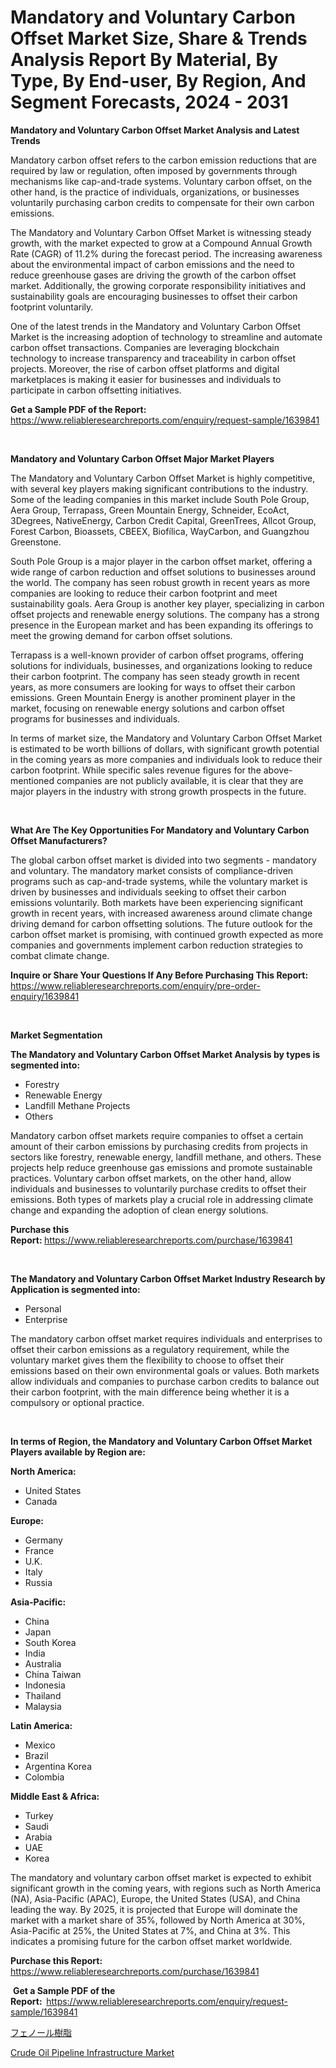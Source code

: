 <p><h1>Mandatory and Voluntary Carbon Offset Market Size, Share & Trends Analysis Report By Material, By Type, By End-user, By Region, And Segment Forecasts, 2024 - 2031</h1></p><p><strong>Mandatory and Voluntary Carbon Offset Market Analysis and Latest Trends</strong></p>
<p><p>Mandatory carbon offset refers to the carbon emission reductions that are required by law or regulation, often imposed by governments through mechanisms like cap-and-trade systems. Voluntary carbon offset, on the other hand, is the practice of individuals, organizations, or businesses voluntarily purchasing carbon credits to compensate for their own carbon emissions.</p><p>The Mandatory and Voluntary Carbon Offset Market is witnessing steady growth, with the market expected to grow at a Compound Annual Growth Rate (CAGR) of 11.2% during the forecast period. The increasing awareness about the environmental impact of carbon emissions and the need to reduce greenhouse gases are driving the growth of the carbon offset market. Additionally, the growing corporate responsibility initiatives and sustainability goals are encouraging businesses to offset their carbon footprint voluntarily.</p><p>One of the latest trends in the Mandatory and Voluntary Carbon Offset Market is the increasing adoption of technology to streamline and automate carbon offset transactions. Companies are leveraging blockchain technology to increase transparency and traceability in carbon offset projects. Moreover, the rise of carbon offset platforms and digital marketplaces is making it easier for businesses and individuals to participate in carbon offsetting initiatives.</p></p>
<p><strong>Get a Sample PDF of the Report:&nbsp;</strong> <a href="https://www.reliableresearchreports.com/enquiry/request-sample/1639841">https://www.reliableresearchreports.com/enquiry/request-sample/1639841</a></p>
<p>&nbsp;</p>
<p><strong>Mandatory and Voluntary Carbon Offset Major Market Players</strong></p>
<p><p>The Mandatory and Voluntary Carbon Offset Market is highly competitive, with several key players making significant contributions to the industry. Some of the leading companies in this market include South Pole Group, Aera Group, Terrapass, Green Mountain Energy, Schneider, EcoAct, 3Degrees, NativeEnergy, Carbon Credit Capital, GreenTrees, Allcot Group, Forest Carbon, Bioassets, CBEEX, Biofílica, WayCarbon, and Guangzhou Greenstone.</p><p>South Pole Group is a major player in the carbon offset market, offering a wide range of carbon reduction and offset solutions to businesses around the world. The company has seen robust growth in recent years as more companies are looking to reduce their carbon footprint and meet sustainability goals. Aera Group is another key player, specializing in carbon offset projects and renewable energy solutions. The company has a strong presence in the European market and has been expanding its offerings to meet the growing demand for carbon offset solutions.</p><p>Terrapass is a well-known provider of carbon offset programs, offering solutions for individuals, businesses, and organizations looking to reduce their carbon footprint. The company has seen steady growth in recent years, as more consumers are looking for ways to offset their carbon emissions. Green Mountain Energy is another prominent player in the market, focusing on renewable energy solutions and carbon offset programs for businesses and individuals.</p><p>In terms of market size, the Mandatory and Voluntary Carbon Offset Market is estimated to be worth billions of dollars, with significant growth potential in the coming years as more companies and individuals look to reduce their carbon footprint. While specific sales revenue figures for the above-mentioned companies are not publicly available, it is clear that they are major players in the industry with strong growth prospects in the future.</p></p>
<p>&nbsp;</p>
<p><strong>What Are The Key Opportunities For Mandatory and Voluntary Carbon Offset Manufacturers?</strong></p>
<p><p>The global carbon offset market is divided into two segments - mandatory and voluntary. The mandatory market consists of compliance-driven programs such as cap-and-trade systems, while the voluntary market is driven by businesses and individuals seeking to offset their carbon emissions voluntarily. Both markets have been experiencing significant growth in recent years, with increased awareness around climate change driving demand for carbon offsetting solutions. The future outlook for the carbon offset market is promising, with continued growth expected as more companies and governments implement carbon reduction strategies to combat climate change.</p></p>
<p><strong>Inquire or Share Your Questions If Any Before Purchasing This Report:</strong> <a href="https://www.reliableresearchreports.com/enquiry/pre-order-enquiry/1639841">https://www.reliableresearchreports.com/enquiry/pre-order-enquiry/1639841</a></p>
<p>&nbsp;</p>
<p><strong>Market Segmentation</strong></p>
<p><strong>The Mandatory and Voluntary Carbon Offset Market Analysis by types is segmented into:</strong></p>
<p><ul><li>Forestry</li><li>Renewable Energy</li><li>Landfill Methane Projects</li><li>Others</li></ul></p>
<p><p>Mandatory carbon offset markets require companies to offset a certain amount of their carbon emissions by purchasing credits from projects in sectors like forestry, renewable energy, landfill methane, and others. These projects help reduce greenhouse gas emissions and promote sustainable practices. Voluntary carbon offset markets, on the other hand, allow individuals and businesses to voluntarily purchase credits to offset their emissions. Both types of markets play a crucial role in addressing climate change and expanding the adoption of clean energy solutions.</p></p>
<p><strong>Purchase this Report:&nbsp;</strong><a href="https://www.reliableresearchreports.com/purchase/1639841">https://www.reliableresearchreports.com/purchase/1639841</a></p>
<p>&nbsp;</p>
<p><strong>The Mandatory and Voluntary Carbon Offset Market Industry Research by Application is segmented into:</strong></p>
<p><ul><li>Personal</li><li>Enterprise</li></ul></p>
<p><p>The mandatory carbon offset market requires individuals and enterprises to offset their carbon emissions as a regulatory requirement, while the voluntary market gives them the flexibility to choose to offset their emissions based on their own environmental goals or values. Both markets allow individuals and companies to purchase carbon credits to balance out their carbon footprint, with the main difference being whether it is a compulsory or optional practice.</p></p>
<p>&nbsp;</p>
<p><strong>In terms of Region, the Mandatory and Voluntary Carbon Offset Market Players available by Region are:</strong></p>
<p>
    <p> <strong> North America: </strong>
        <ul>
            <li>United States</li>
            <li>Canada</li>
        </ul>
        </p> 
    <p> <strong> Europe: </strong>
        <ul>
            <li>Germany</li>
            <li>France</li>
            <li>U.K.</li>
            <li>Italy</li>
            <li>Russia</li>
        </ul>
        </p> 
    <p> <strong> Asia-Pacific: </strong>
        <ul>
            <li>China</li>
            <li>Japan</li>
            <li>South Korea</li>
            <li>India</li>
            <li>Australia</li>
            <li>China Taiwan</li>
            <li>Indonesia</li>
            <li>Thailand</li>
            <li>Malaysia</li>
        </ul>
        </p> 
    <p> <strong> Latin America: </strong>
        <ul>
            <li>Mexico</li>
            <li>Brazil</li>
            <li>Argentina Korea</li>
            <li>Colombia</li>
        </ul>
        </p> 
    <p> <strong> Middle East & Africa: </strong>
        <ul>
            <li>Turkey</li>
            <li>Saudi</li>
            <li>Arabia</li>
            <li>UAE</li>
            <li>Korea</li>
        </ul>
    </p>
    </p>
<p><p>The mandatory and voluntary carbon offset market is expected to exhibit significant growth in the coming years, with regions such as North America (NA), Asia-Pacific (APAC), Europe, the United States (USA), and China leading the way. By 2025, it is projected that Europe will dominate the market with a market share of 35%, followed by North America at 30%, Asia-Pacific at 25%, the United States at 7%, and China at 3%. This indicates a promising future for the carbon offset market worldwide.</p></p>
<p><strong>Purchase this Report: </strong><a href="https://www.reliableresearchreports.com/purchase/1639841">https://www.reliableresearchreports.com/purchase/1639841</a></p>
<p>&nbsp;<strong>Get a Sample PDF of the Report:&nbsp;&nbsp;</strong><a href="https://www.reliableresearchreports.com/enquiry/request-sample/1639841">https://www.reliableresearchreports.com/enquiry/request-sample/1639841</a></p>
<p><strong></strong></p>
<p><p><a href="https://github.com/xemfu2379520/Market-Research-Report-List-1/blob/main/103698616649.md">フェノール樹脂</a></p><p><a href="https://github.com/ChiragRP21/Market-Research-Report-List-4/blob/main/crude-oil-pipeline-infrastructure-market.md">Crude Oil Pipeline Infrastructure Market</a></p></p>